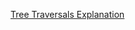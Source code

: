 [Tree Traversals Explanation](https://www.geeksforgeeks.org/tree-traversals-inorder-preorder-and-postorder/)
